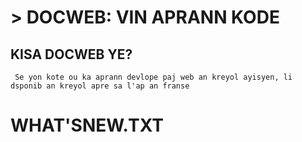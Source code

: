 # > DOCWEB: VIN APRANN KODE
## KISA DOCWEB YE?
```
 Se yon kote ou ka aprann devlope paj web an kreyol ayisyen, li dsponib an kreyol apre sa l'ap an franse
```

# WHAT'SNEW.TXT

